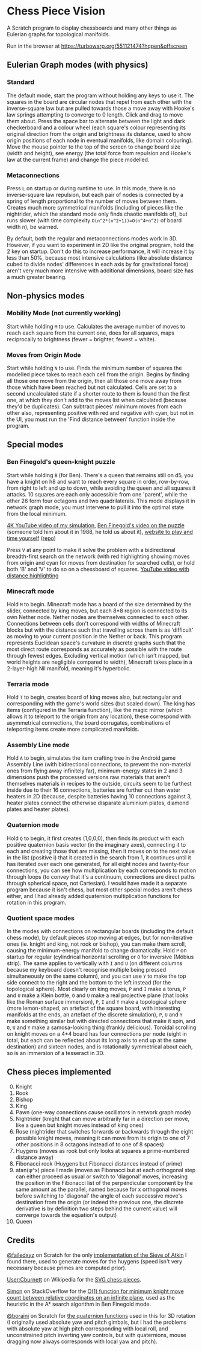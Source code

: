 # Chess Piece Vision
A Scratch program to display chessboards and many other things as Eulerian graphs for topological manifolds.

Run in the browser at https://turbowarp.org/551121474?hqpen&offscreen

## Eulerian Graph modes (with physics)
### Standard
The default mode, start the program without holding any keys to use it. The squares in the board are circular nodes that repel from each other with the inverse-square law but are pulled towards those a move away with Hooke's law springs attempting to converge to 0 length. Click and drag to move them about. Press the space bar to alternate between the light and dark checkerboard and a colour wheel (each square's colour representing its original direction from the origin and brightness its distance, used to show origin positions of each node in eventual manifolds, like domain colouring). Move the mouse pointer to the top of the screen to change board size (width and height), see energy (the total force from repulsion and Hooke's law at the current frame) and change the piece modelled.

### Metaconnections
Press `L` on startup or during runtime to use. In this mode, there is no inverse-square law repulsion, but each pair of nodes is connected by a spring of length proportional to the number of moves between them. Creates much more symmetrical manifolds (including of pieces like the nightrider, which the standard mode only finds chaotic manifolds of), but runs slower (with time complexity `O(n^2*(n^2+1))=O(n^4+n^2)` of board width n), be warned.

By default, both the regular and metaconnections modes work in 3D. However, if you want to experiment in 2D like the original program, hold the 2 key on startup. Don't do this to increase performance, it will increase it by less than 50%, because most intensive calculations (like absolute distance cubed to divide nodes' differences in each axis by for gravitational force) aren't very much more intensive with additional dimensions, board size has a much greater bearing.

## Non-physics modes
### Mobility Mode (not currently working)
Start while holding `M` to use. Calculates the average number of moves to reach each square from the current one, does for all squares, maps reciprocally to brightness (fewer = brighter, fewest = white).

### Moves from Origin Mode
Start while holding `N` to use. Finds the minimum number of squares the modelled piece takes to reach each cell from the origin. Begins by finding all those one move from the origin, then all those one move away from those which have been reached but not calculated. Cells are set to a second uncalculated state if a shorter route to them is found than the first one, at which they don't add to the moves list when calculated (because they'd be duplicates). Can subtract pieces' minimum moves from each other also, representing positive with red and negative with cyan, but not in the UI, you must run the 'Find distance between' function inside the program.

## Special modes
### Ben Finegold's queen-knight puzzle
Start while holding `B` (for Ben). There's a queen that remains still on d5, you have a knight on h8 and want to reach every square in order, row-by-row, from right to left and up to down, while avoiding the queen and all squares it attacks. 10 squares are each only accessible from one 'parent', while the other 26 form four octagons and two quadrilaterals. This mode displays it in network graph mode, you must intervene to pull it into the optimal state from the local minimum.

[4K YouTube video of my simulation](https://youtu.be/fGOOcOnY7PY), [Ben Finegold's video on the puzzle](https://www.youtu.be/SrQlpY_eGYU) (someone told him about it in 1988, he told us about it), [website to play and time yourself](https://www.funnyhowtheknightmoves.com/) ([repo](https://github.com/jairtrejo/knight-moves))

Press `V` at any point to make it solve the problem with a bidirectional breadth-first search on the network (with red highlighting showing moves from origin and cyan for moves from destination for searched cells), or hold both 'B' and 'V' to do so on a chessboard of squares. [YouTube video with distance highlighting](https://youtu.be/PTLC1jobvU8)

### Minecraft mode
Hold `M` to begin. Minecraft mode has a board of the size determined by the slider, connected by king moves, but each 8\*8 region is connected to its own Nether node. Nether nodes are themselves connected to each other. Connections between cells don't correspond with widths of Minecraft blocks but with the distance such that travelling across them is as 'difficult' as moving to your current position in the Nether or back. This program represents Euclidean space's curvature in discrete graphs such that the most direct route corresponds as accurately as possible with the route through fewest edges. Excluding vertical motion (which isn't mapped, but world heights are negligible compared to width), Minecraft takes place in a 2-layer-high Nil manifold, meaning it's hyperbolic.

### Terraria mode
Hold `T` to begin, creates board of king moves also, but rectangular and corresponding with the game's world sizes (but scaled down). The king has items (configured in the Terraria function), like the magic mirror (which allows it to teleport to the origin from any location), these correspond with asymmetrical connections, the board corrugates, combinations of teleporting items create more complicated manifolds.

### Assembly Line mode
Hold `A` to begin, simulates the item crafting tree in the Android game Assembly Line (with bidirectional connections, to prevent the non-material ones from flying away infinitely far), minimum-energy states in 2 and 3 dimensions push the processed versions raw materials that aren't themselves materials in recipes to the outside, circuits seem to be furthest inside due to their 16 connections, batteries are further out than water heaters in 2D (because, despite batteries having 10 connections against 3, heater plates connect the otherwise disparate aluminium plates, diamond plates and heater plates).

### Quaternion mode
Hold `Q` to begin, it first creates (1,0,0,0), then finds its product with each positive quaternion basis vector (in the imaginary axes), connecting it to each and creating those that are missing, then it moves on to the next value in the list (positive i) that it created in the search from 1, it continues until it has iterated over each one generated, for all eight nodes and twenty-four connections, you can see how multiplication by each corresponds to motion through loops (to convey that it's a continuum, connections are direct paths through spherical space, not Cartesian). I would have made it a separate program because it isn't chess, but most other special modes aren't chess either, and I had already added quaternion multiplication functions for rotation in this program.

### Quotient space modes
In the modes with connections on rectangular boards (including the default chess mode), by default pieces stop moving at edges, but for non-iterative ones (ie. knight and king, not rook or bishop), you can make them scroll, causing the minimum-energy manifold to change dramatically. Hold `P` on startup for regular (cylindrical horizontal scrolling or `O` for inversive (Möbius strip). The same applies to vertically with `I` and `U` (on different columns because my keyboard doesn't recognise multiple being pressed simultaneously on the same column), and you can use `Y` to make the top side connect to the right and the bottom to the left instead (for the topological sphere). Most clearly on king moves, `P` and `I` make a torus, `P` and `U` make a Klein bottle, `O` and `U` make a real projective plane (that looks like the Roman surface immersion), `P`, `I` and `Y` make a topological sphere (more lemon-shaped, an artefact of the square board, with interesting manifolds at the ends, an artefact of the discrete simulation), `P`, `U` and `Y` make something similar but with directed connections that make it spin, and `O`, `U` and `Y` make a samosa-looking thing (frankly delicious). Toroidal scrolling on knight moves on a 4\*4 board has four connections per node (eight in total, but each can be reflected about its long axis to end up at the same destination) and sixteen nodes, and is rotationally symmetrical about each, so is an immersion of a tesseract in 3D.

## Chess pieces implemented
0. Knight
1. Rook
2. Bishop
3. King
4. Pawn (one-way connections cause oscillators in network graph mode)
5. Nightrider (knight that can move arbitrarily far in a direction per move, like a queen but knight moves instead of king ones)
6. Rose (nightrider that switches forwards or backwards through the eight possible knight moves, meaning it can move from its origin to one of 7 other positions in 8 octagons instead of to one of 8 spaces)
7. Huygens (moves as rook but only looks at squares a prime-numbered distance away)
8. Fibonacci rook (Huygens but Fibonacci distances instead of prime)
9. atan(φ^x) piece I made (moves as Fibonacci but at each orthogonal step can either proceed as usual or switch to 'diagonal' moves, increasing the position in the Fibonacci list of the perpendicular component by the same amount as the parallel, named because for x orthogonal moves before switching to 'diagonal' the angle of each successive move's destination from the origin (or indeed the previous one, the discrete derivative is by definition two steps behind the current value) will converge towards the equation's output)
10. Queen

## Credits
[@failedxyz](https://scratch.mit.edu/users/failedxyz) on Scratch for the only [implementation of the Sieve of Atkin](https://scratch.mit.edu/projects/17456670/) I found there, used to generate moves for the huygens (speed isn't very necessary because primes are computed prior).

[User:Cburnett](https://en.wikipedia.org/wiki/User:Cburnett) on Wikipedia for the [SVG chess pieces](https://commons.wikimedia.org/wiki/Category:SVG_chess_pieces).

[Simon](https://stackoverflow.com/users/827753/simon) on StackOverflow for the [O(1) function for minimum knight move count between relative coordinates on an infinite plane](https://stackoverflow.com/a/41704071), used as the heuristic in the A\* search algorithm in Ben Finegold mode.

[@boraini](https://scratch.mit.edu/users/boraini) on Scratch for [the quaternion functions](https://turbowarp.org/454897467) used in this for 3D rotation (I originally used absolute yaw and pitch gimbals, but I had the problems with absolute yaw at high pitch corresponding with local roll, and unconstrained pitch inverting yaw controls, but with quaternions, mouse dragging now always corresponds with local yaw and pitch).
